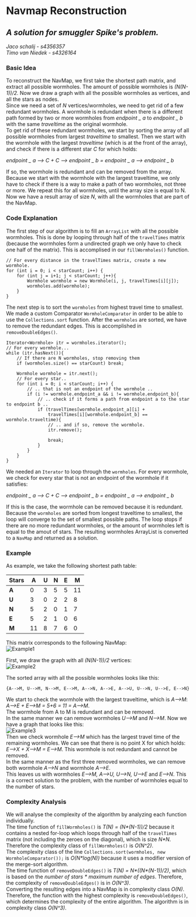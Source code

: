 # Navmap Reconstruction
## *A solution for smuggler Spike's problem.*  
*Jaco schalij - s4356357*  
*Timo van Niedek - s4326164*  

### Basic Idea ###
To reconstruct the NavMap, we first take the shortest path matrix, and extract all possible wormholes. The amount of possible wormholes is *(N(N-1))/2.* Now we draw a graph with all the possible wormholes as vertices, and all the stars as nodes.  
Since we need a set of *N* vertices/wormholes, we need to get rid of a few redundant wormholes. A wormhole is redundant when there is a different path formed by two or more wormholes from *endpoint _ a* to *endpoint _ b* with the same *traveltime* as the original wormhole.  
To get rid of these redundant wormholes, we start by sorting the array of all possible wormholes from largest *traveltime* to smallest. Then we start with the wormhole with the largest *traveltime* (which is at the front of the array), and check if there is a different star *C* for which holds:    
  
*endpoint _ a --> C + C --> endpoint _ b = endpoint _ a --> endpoint _ b*
      
If so, the wormhole is redundant and can be removed from the array. Because we start with the wormhole with the largest traveltime, we only have to check if there is a way to make a path of two wormholes, not three or more. We repeat this for all wormholes, until the array size is equal to N. Now we have a result array of size *N*, with all the wormholes 
that are part of the NavMap.

### Code Explanation ###

The first step of our algorithm is to fill an `ArrayList` with all the possible wormholes. This is done by looping through half of the `travelTimes` matrix (because the wormholes form a undirected graph we only have to check one half of the matrix). This is accomplised in our `fillWormholes()` function.

    // For every distance in the travelTimes matrix, create a new wormhole.
	for (int i = 0; i < starCount; i++) {
		for (int j = i+1; j < starCount; j++){
			Wormhole wormhole = new Wormhole(i, j, travelTimes[i][j]);
			wormholes.add(wormhole);
		}
	}

The next step is to sort the `wormholes` from highest travel time to smallest. We made a custom Comparator `WormholeComparator` in order to be able to use the `Collections.sort` function. After the `wormholes` are sorted, we have to remove the redundant edges. This is accomplished in `removeDoubleEdges()`.

    Iterator<Wormhole> itr = wormholes.iterator();
	// For every wormhole...
	while (itr.hasNext()){
		// If there are N wormholes, stop removing them
		if (wormholes.size() == starCount) break;
		
		Wormhole wormhole = itr.next();
		// For every star..
		for (int i = 0; i < starCount; i++) {
			// .. that is not an endpoint of the wormhole ..
			if (i != wormhole.endpoint_a && i != wormhole.endpoint_b){
				// .. check if it forms a path from endpoint a to the star to endpoint b ..
				if (travelTimes[wormhole.endpoint_a][i] + 
					travelTimes[i][wormhole.endpoint_b] == wormhole.traveltime){
					// .. and if so, remove the wormhole.
					itr.remove();
					
					break;
				}
			}
		}
	}

We needed an `Iterator` to loop through the `wormholes`. For every wormhole, we check for every star that is not an endpoint of the wormhole if it satisfies:  
  
*endpoint _ a --> C + C --> endpoint _ b = endpoint _ a --> endpoint _ b* 
  
If this is the case, the wormhole can be removed because it is redundant. Because the `wormholes` are sorted from longest traveltime to smallest, the loop will converge to the set of smallest possible paths. The loop stops if there are no more redundant wormholes, or the amount of wormholes left is equal to the amout of stars. The resulting wormholes ArrayList is converted to a `NavMap` and returned as a solution. 

### Example ###

As example, we take the following shortest path table:  
  
| Stars | A | U | N | E | M |
|---    |---|---|---|---|---|
|**A**  | 0 | 3 | 5 | 5 | 11|
|**U**  | 3 | 0 | 2 | 2 | 8 |
|**N**  | 5 | 2 | 0 | 1 | 7 |
|**E**  | 5 | 2 | 1 | 0 | 6 |
|**M**  |11 | 8 | 7 | 6 | 0 |
  
This matrix corresponds to the following NavMap:  
![Example1](http://cl.ly/YPfv/Graph1.jpg)

First, we draw the graph with all *(N(N-1))/2* vertices:  
![Example2](http://cl.ly/YPib/Graph2.jpg)

The sorted array with all the possible wormholes looks like this:  
  
`{A-->M, U-->M, N-->M, E-->M, A-->N, A-->E, A-->U, U-->N, U-->E, E-->N}`  
  
We start to check the wormhole with the largest traveltime, which is *A-->M*:  
*A-->E + E-->M = 5+6 = 11 = A-->M*.  
The wormhole from A to M is redundant and can be removed.  
In the same manner we can remove wormholes *U-->M* and *N-->M*. Now we have a graph that looks like this:  
![Example3](http://cl.ly/YPu3/Graph3.jpg)  
Then we check wormhole *E-->M* which has the largest travel time of the remaining wormholes.
We can see that there is no point X for which holds:
*E-->X + X-->M = E-->M*.
This wormhole is not redundant and cannot be removed.  
In the same manner as the first three removed wormholes, we can remove both wormhole *A-->N* and wormhole *A-->E*.  
This leaves us with wormholes *E-->M, A-->U, U-->N, U-->E* and *E-->N*. This is a correct solution to the problem, with the number of wormholes equal to the number of stars.

### Complexity Analysis ###

We will analyse the complexity of the algorithm by analyzing each function individually.  
The time function of `fillWormholes()` is *T(N) = (N\*(N-1))/2* because it contains a nested for-loop which loops through half of the `travelTimes` matrix (not including the zeroes on the diagonal), which is size *N\*N*. Therefore the complexity class of `fillWormholes()` is *O(N^2)*.  
The complexity class of the line  `Collections.sort(wormholes, new WormholeComparator());`  is *O(N\*log(N))* because it uses a modifier version of the merge-sort algorithm.  
The time function of `removeDoubleEdges()` is *T(N) = N\*((N\*(N-1))/2)*, which is based on the *number of stars \* maximum number of edges*. Therefore, the complexity of `removeDoubleEdges()` is in *O(N^3)*.  
Converting the resulting edges into a NavMap is in complexity class *O(N)*.  
Therefore, the function with the highest complexity is `removeDoubleEdges()`, which determines the complexity of the entire algorithm. The algorithm is in complexity class *O(N^3)*.